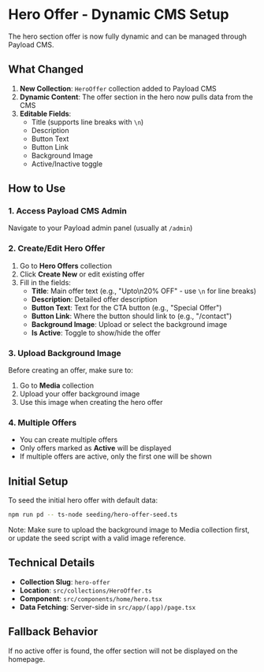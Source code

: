 # Hero Offer - Dynamic CMS Setup

The hero section offer is now fully dynamic and can be managed through Payload CMS.

## What Changed

1. **New Collection**: `HeroOffer` collection added to Payload CMS
2. **Dynamic Content**: The offer section in the hero now pulls data from the CMS
3. **Editable Fields**:
   - Title (supports line breaks with `\n`)
   - Description
   - Button Text
   - Button Link
   - Background Image
   - Active/Inactive toggle

## How to Use

### 1. Access Payload CMS Admin

Navigate to your Payload admin panel (usually at `/admin`)

### 2. Create/Edit Hero Offer

1. Go to **Hero Offers** collection
2. Click **Create New** or edit existing offer
3. Fill in the fields:
   - **Title**: Main offer text (e.g., "Upto\n20% OFF" - use `\n` for line breaks)
   - **Description**: Detailed offer description
   - **Button Text**: Text for the CTA button (e.g., "Special Offer")
   - **Button Link**: Where the button should link to (e.g., "/contact")
   - **Background Image**: Upload or select the background image
   - **Is Active**: Toggle to show/hide the offer

### 3. Upload Background Image

Before creating an offer, make sure to:

1. Go to **Media** collection
2. Upload your offer background image
3. Use this image when creating the hero offer

### 4. Multiple Offers

- You can create multiple offers
- Only offers marked as **Active** will be displayed
- If multiple offers are active, only the first one will be shown

## Initial Setup

To seed the initial hero offer with default data:

```bash
npm run pd -- ts-node seeding/hero-offer-seed.ts
```

Note: Make sure to upload the background image to Media collection first, or update the seed script with a valid image reference.

## Technical Details

- **Collection Slug**: `hero-offer`
- **Location**: `src/collections/HeroOffer.ts`
- **Component**: `src/components/home/hero.tsx`
- **Data Fetching**: Server-side in `src/app/(app)/page.tsx`

## Fallback Behavior

If no active offer is found, the offer section will not be displayed on the homepage.
